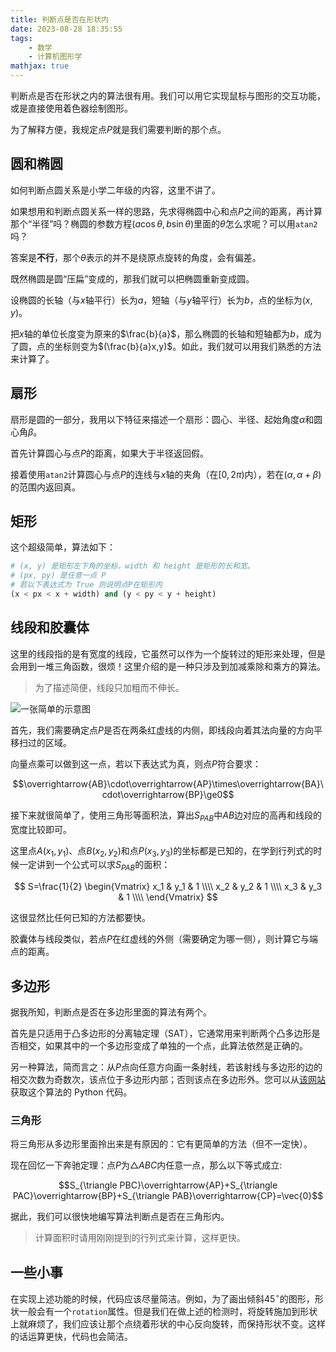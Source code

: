 ```yaml
---
title: 判断点是否在形状内
date: 2023-08-28 18:35:55
tags:
    - 数学
    - 计算机图形学
mathjax: true
---
```


判断点是否在形状之内的算法很有用。我们可以用它实现鼠标与图形的交互功能，或是直接使用着色器绘制图形。

<!-- more -->

为了解释方便，我规定点$P$就是我们需要判断的那个点。

## 圆和椭圆
如何判断点圆关系是小学二年级的内容，这里不讲了。

如果想用和判断点圆关系一样的思路，先求得椭圆中心和点$P$之间的距离，再计算那个“半径”吗？椭圆的参数方程$(a\cos\theta, b\sin\theta)$里面的$\theta$怎么求呢？可以用`atan2`吗？

答案是**不行**，那个$\theta$表示的并不是绕原点旋转的角度，会有偏差。

既然椭圆是圆“压扁”变成的，那我们就可以把椭圆重新变成圆。

设椭圆的长轴（与$x$轴平行）长为$a$，短轴（与$y$轴平行）长为$b$，点的坐标为$(x,y)$。

把$x$轴的单位长度变为原来的$\frac{b}{a}$，那么椭圆的长轴和短轴都为$b$，成为了圆，点的坐标则变为$(\frac{b}{a}x,y)$。如此，我们就可以用我们熟悉的方法来计算了。

## 扇形
扇形是圆的一部分，我用以下特征来描述一个扇形：圆心、半径、起始角度$\alpha$和圆心角$\beta$。

首先计算圆心与点$P$的距离，如果大于半径返回假。

接着使用`atan2`计算圆心与点$P$的连线与$x$轴的夹角（在$[0, 2\pi)$内），若在$(\alpha,\alpha+\beta)$的范围内返回真。

## 矩形
这个超级简单，算法如下：
```python
# (x, y) 是矩形左下角的坐标，width 和 height 是矩形的长和宽。
# (px, py) 是任意一点 P
# 若以下表达式为 True 则说明点P在矩形内
(x < px < x + width) and (y < py < y + height)
```

## 线段和胶囊体
这里的线段指的是有宽度的线段，它虽然可以作为一个旋转过的矩形来处理，但是会用到一堆三角函数，很烦！这里介绍的是一种只涉及到加减乘除和乘方的算法。
> 为了描述简便，线段只加粗而不伸长。

![一张简单的示意图](point-in-segment.png)

首先，我们需要确定点$P$是否在两条红虚线的内侧，即线段向着其法向量的方向平移扫过的区域。

向量点乘可以做到这一点，若以下表达式为真，则点$P$符合要求：

$$\overrightarrow{AB}\cdot\overrightarrow{AP}\times\overrightarrow{BA}\cdot\overrightarrow{BP}\ge0$$

接下来就很简单了，使用三角形等面积法，算出$S_{PAB}$中$AB$边对应的高再和线段的宽度比较即可。

这里点$A(x_1,y_1)$、点$B(x_2,y_2)$和点$P(x_3,y_3)$的坐标都是已知的，在学到行列式的时候一定讲到一个公式可以求$S_{PAB}$的面积：

$$
S=\frac{1}{2}
\begin{Vmatrix}
    x_1 & y_1 & 1 \\\\
    x_2 & y_2 & 1 \\\\
    x_3 & y_3 & 1 \\\\
\end{Vmatrix}
$$

这很显然比任何已知的方法都要快。

胶囊体与线段类似，若点$P$在红虚线的外侧（需要确定为哪一侧），则计算它与端点的距离。

## 多边形
据我所知，判断点是否在多边形里面的算法有两个。

首先是只适用于凸多边形的分离轴定理（SAT），它通常用来判断两个凸多边形是否相交，如果其中的一个多边形变成了单独的一个点，此算法依然是正确的。

另一种算法，简而言之：从$P$点向任意方向画一条射线，若该射线与多边形的边的相交次数为奇数次，该点位于多边形内部；否则该点在多边形外。您可以从[该网站](https://www.algorithms-and-technologies.com/point_in_polygon/python)获取这个算法的 Python 代码。

### 三角形
将三角形从多边形里面拎出来是有原因的：它有更简单的方法（但不一定快）。

现在回忆一下奔驰定理：点$P$为$\triangle ABC$内任意一点，那么以下等式成立:

$$S_{\triangle PBC}\overrightarrow{AP}+S_{\triangle PAC}\overrightarrow{BP}+S_{\triangle PAB}\overrightarrow{CP}=\vec{0}$$

据此，我们可以很快地编写算法判断点是否在三角形内。
> 计算面积时请用刚刚提到的行列式来计算，这样更快。

## 一些小事
在实现上述功能的时候，代码应该尽量简洁。例如，为了画出倾斜$45^{\circ}$的图形，形状一般会有一个`rotation`属性。但是我们在做上述的检测时，将旋转施加到形状上就麻烦了，我们应该让那个点绕着形状的中心反向旋转，而保持形状不变。这样的话运算更快，代码也会简洁。

